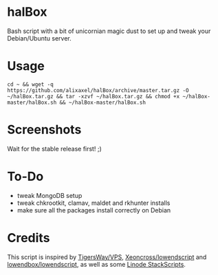 halBox
======

Bash script with a bit of unicornian magic dust to set up and tweak your Debian/Ubuntu server.

Usage
=====

	cd ~ && wget -q https://github.com/alixaxel/halBox/archive/master.tar.gz -O ~/halBox.tar.gz && tar -xzvf ~/halBox.tar.gz && chmod +x ~/halBox-master/halBox.sh && ~/halBox-master/halBox.sh

Screenshots
===========

Wait for the stable release first! ;)

To-Do
=====

* tweak MongoDB setup
* tweak chkrootkit, clamav, maldet and rkhunter installs
* make sure all the packages install correctly on Debian

Credits
=======

This script is inspired by [TigersWay/VPS](https://github.com/TigersWay/VPS), [Xeoncross/lowendscript](https://github.com/Xeoncross/lowendscript) and [lowendbox/lowendscript](https://github.com/lowendbox/lowendscript), as well as some [Linode StackScripts](http://www.linode.com/stackscripts/).
